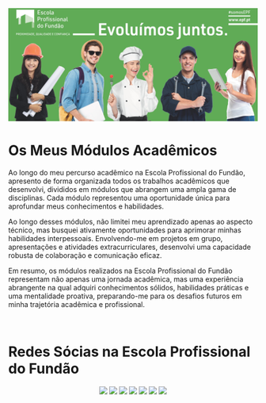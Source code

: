 <img src="BannerEPF.png" alt="Banner na Escola Profossional do Fundão">

<br>

<h1>Os Meus Módulos Acadêmicos </h1>

<p> Ao longo do meu percurso acadêmico na Escola Profissional do Fundão, apresento de forma organizada todos os trabalhos acadêmicos que desenvolvi, divididos em módulos que abrangem uma ampla gama de disciplinas. Cada módulo representou uma oportunidade única para aprofundar meus conhecimentos e habilidades. </p>

<p> Ao longo desses módulos, não limitei meu aprendizado apenas ao aspecto técnico, mas busquei ativamente oportunidades para aprimorar minhas habilidades interpessoais. Envolvendo-me em projetos em grupo, apresentações e atividades extracurriculares, desenvolvi uma capacidade robusta de colaboração e comunicação eficaz. </p>

<p> Em resumo, os módulos realizados na Escola Profissional do Fundão representam não apenas uma jornada acadêmica, mas uma experiência abrangente na qual adquiri conhecimentos sólidos, habilidades práticas e uma mentalidade proativa, preparando-me para os desafios futuros em minha trajetória acadêmica e profissional. </p>

<br>

# Redes Sócias na Escola Profissional do Fundão
 
<div align="center">
  <a href="https://www.epfundao.edu.pt/" target="_blank">
  <img src="https://img.shields.io/badge/website-69BF6D?style=for-the-badge&logo=About.me&logoColor=white" target="_blank"></a>
  <a href="https://www.linkedin.com/school/escola-profissional-do-fund%C3%A3o/mycompany/" target="_blank">
  <a href="https://github.com/EpfPI" target="_blank">
  <img src="https://img.shields.io/badge/GitHub-69BF6D?style=for-the-badge&logo=github&logoColor=white" target="_blank"></a> 
  <img src="https://img.shields.io/badge/LinkedIn-69BF6D?style=for-the-badge&logo=linkedin&logoColor=white" target="_blank"></a> 
  <a href="https://www.facebook.com/EscolaProfissionalFundao" target="_blank">
  <img src="https://img.shields.io/badge/Facebook-69BF6D?style=for-the-badge&logo=facebook&logoColor=white" target="_blank"></a> 
  <a href="https://www.instagram.com/escolaprofissionalfundao/" target="_blank">
  <img src="https://img.shields.io/badge/-Instagram-69BF6D?style=for-the-badge&logo=instagram&logoColor=white" target="_blank"></a>
  <a href="https://twitter.com/EPFundao" target="_blank">
  <img src="https://img.shields.io/badge/Twitter-69BF6D?style=for-the-badge&logo=twitter&logoColor=white" target="_blank"></a>
  <a href = "mailto:epfundao@gmail.com" target="_blank"><img src="https://img.shields.io/badge/-Gmail-69BF6D?style=for-the-badge&logo=gmail&logoColor=white" target="_blank"></a>
</div>

<br>
